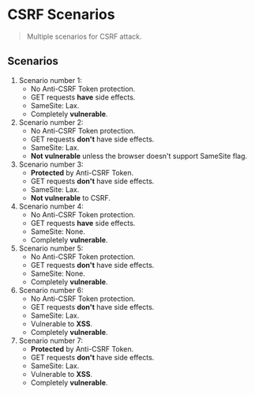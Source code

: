 # CSRF Scenarios

> Multiple scenarios for CSRF attack.

## Scenarios

1. Scenario number 1:
   - No Anti-CSRF Token protection.
   - GET requests **have** side effects.
   - SameSite: Lax.
   - Completely **vulnerable**.
1. Scenario number 2:
   - No Anti-CSRF Token protection.
   - GET requests **don't** have side effects.
   - SameSite: Lax.
   - **Not vulnerable** unless the browser doesn't support SameSite flag.
1. Scenario number 3:
   - **Protected** by Anti-CSRF Token.
   - GET requests **don't** have side effects.
   - SameSite: Lax.
   - **Not vulnerable** to CSRF.
1. Scenario number 4:
   - No Anti-CSRF Token protection.
   - GET requests **have** side effects.
   - SameSite: None.
   - Completely **vulnerable**.
1. Scenario number 5:
   - No Anti-CSRF Token protection.
   - GET requests **don't** have side effects.
   - SameSite: None.
   - Completely **vulnerable**.
1. Scenario number 6:
   - No Anti-CSRF Token protection.
   - GET requests **don't** have side effects.
   - SameSite: Lax.
   - Vulnerable to **XSS**.
   - Completely **vulnerable**.
1. Scenario number 7:
   - **Protected** by Anti-CSRF Token.
   - GET requests **don't** have side effects.
   - SameSite: Lax.
   - Vulnerable to **XSS**.
   - Completely **vulnerable**.
